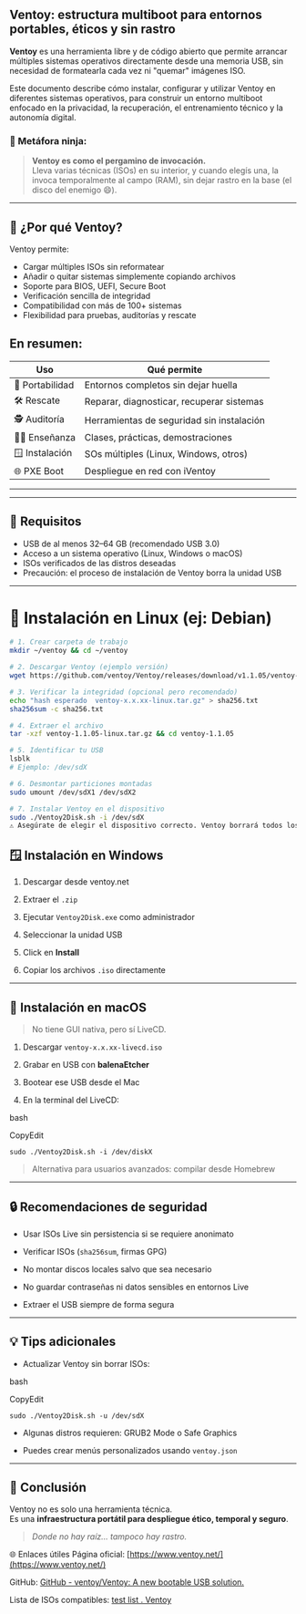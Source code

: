 ## Ventoy: estructura multiboot para entornos portables, éticos y sin rastro

**Ventoy** es una herramienta libre y de código abierto que permite arrancar múltiples sistemas operativos directamente desde una memoria USB, sin necesidad de formatearla cada vez ni "quemar" imágenes ISO.

Este documento describe cómo instalar, configurar y utilizar Ventoy en diferentes sistemas operativos, para construir un entorno multiboot enfocado en la privacidad, la recuperación, el entrenamiento técnico y la autonomía digital.

### 🧠 Metáfora ninja:

> **Ventoy es como el pergamino de invocación.**  
> Lleva varias técnicas (ISOs) en su interior, y cuando elegís una, la invoca temporalmente al campo (RAM), sin dejar rastro en la base (el disco del enemigo 😄).

---

## 🧭 ¿Por qué Ventoy?

Ventoy permite:

- Cargar múltiples ISOs sin reformatear
- Añadir o quitar sistemas simplemente copiando archivos
- Soporte para BIOS, UEFI, Secure Boot
- Verificación sencilla de integridad
- Compatibilidad con más de 100+ sistemas
- Flexibilidad para pruebas, auditorías y rescate

## En resumen:

| Uso | Qué permite |
| --- | --- |
| 🚀 Portabilidad | Entornos completos sin dejar huella |
| 🛠️ Rescate | Reparar, diagnosticar, recuperar sistemas |
| 🕵️ Auditoría | Herramientas de seguridad sin instalación |
| 🧑‍🏫 Enseñanza | Clases, prácticas, demostraciones |
| 🪟 Instalación | SOs múltiples (Linux, Windows, otros) |
| 🌐 PXE Boot | Despliegue en red con iVentoy |

---

---

## 💽 Requisitos

- USB de al menos 32–64 GB (recomendado USB 3.0)
- Acceso a un sistema operativo (Linux, Windows o macOS)
- ISOs verificados de las distros deseadas
- Precaución: el proceso de instalación de Ventoy borra la unidad USB

---

# 🐧 Instalación en Linux (ej: Debian)

```bash
# 1. Crear carpeta de trabajo
mkdir ~/ventoy && cd ~/ventoy

# 2. Descargar Ventoy (ejemplo versión)
wget https://github.com/ventoy/Ventoy/releases/download/v1.1.05/ventoy-1.1.05-linux.tar.gz

# 3. Verificar la integridad (opcional pero recomendado)
echo "hash esperado  ventoy-x.x.xx-linux.tar.gz" > sha256.txt
sha256sum -c sha256.txt

# 4. Extraer el archivo
tar -xzf ventoy-1.1.05-linux.tar.gz && cd ventoy-1.1.05

# 5. Identificar tu USB
lsblk
# Ejemplo: /dev/sdX

# 6. Desmontar particiones montadas
sudo umount /dev/sdX1 /dev/sdX2

# 7. Instalar Ventoy en el dispositivo
sudo ./Ventoy2Disk.sh -i /dev/sdX
⚠️ Asegúrate de elegir el dispositivo correcto. Ventoy borrará todos los datos previos.


```

## 🪟 Instalación en Windows

1. Descargar desde ventoy.net
  
2. Extraer el `.zip`
  
3. Ejecutar `Ventoy2Disk.exe` como administrador
  
4. Seleccionar la unidad USB
  
5. Click en **Install**
  
6. Copiar los archivos `.iso` directamente
  

---

## 🍎 Instalación en macOS

> No tiene GUI nativa, pero sí LiveCD.

1. Descargar `ventoy-x.x.xx-livecd.iso`
  
2. Grabar en USB con **balenaEtcher**
  
3. Bootear ese USB desde el Mac
  
4. En la terminal del LiveCD:
  

bash

CopyEdit

`sudo ./Ventoy2Disk.sh -i /dev/diskX`

> Alternativa para usuarios avanzados: compilar desde Homebrew

---

## 🔒 Recomendaciones de seguridad

- Usar ISOs Live sin persistencia si se requiere anonimato
  
- Verificar ISOs (`sha256sum`, firmas GPG)
  
- No montar discos locales salvo que sea necesario
  
- No guardar contraseñas ni datos sensibles en entornos Live
  
- Extraer el USB siempre de forma segura
  

---

## 💡 Tips adicionales

- Actualizar Ventoy sin borrar ISOs:

bash

CopyEdit

`sudo ./Ventoy2Disk.sh -u /dev/sdX`

- Algunas distros requieren: GRUB2 Mode o Safe Graphics
  
- Puedes crear menús personalizados usando `ventoy.json`
  

---

## 🧠 Conclusión

Ventoy no es solo una herramienta técnica.  
Es una **infraestructura portátil para despliegue ético, temporal y seguro**.

> *Donde no hay raíz… tampoco hay rastro.*

🌐 Enlaces útiles
Página oficial: [https://www.ventoy.net/](https://www.ventoy.net/)

GitHub: [GitHub - ventoy/Ventoy: A new bootable USB solution.](https://github.com/ventoy/Ventoy)

Lista de ISOs compatibles: [test list . Ventoy](https://www.ventoy.net/en/isolist.html)